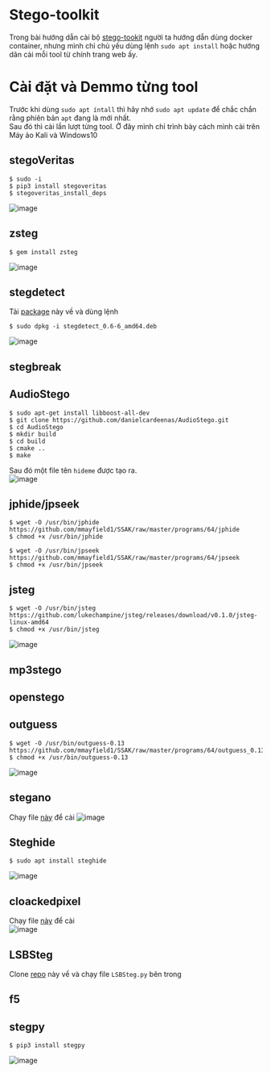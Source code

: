# Stego-toolkit
Trong bài hướng dẫn cài bộ [stego-tookit](https://github.com/DominicBreuker/stego-toolkit) người ta hướng dẫn dùng docker container, nhưng mình chỉ chủ yếu dùng lệnh `sudo apt install` hoặc hướng dãn cài mỗi tool từ chính trang web ấy.
# Cài đặt và Demmo từng tool
Trước khi dùng `sudo apt íntall` thì hãy nhớ `sudo apt update` để chắc chắn rằng phiên bản `apt` đang là mới nhất.<br/>
Sau đó thì cài lần lượt từng tool.
Ở đây mình chỉ trình bày cách mình cài trên Máy ảo Kali và Windows10
## stegoVeritas
```
$ sudo -i
$ pip3 install stegoveritas
$ stegoveritas_install_deps
```
![image](https://user-images.githubusercontent.com/88471003/178874711-b37fa702-0768-42ca-aac6-8a680787b507.png)
## zsteg
```
$ gem install zsteg
```
![image](https://user-images.githubusercontent.com/88471003/178878011-342219c9-eaf9-4203-8063-2f0b8a90373b.png)
## stegdetect
Tải [package](http://old-releases.ubuntu.com/ubuntu/pool/universe/s/stegdetect/stegdetect_0.6-6_amd64.deb) này về và dùng lệnh
```
$ sudo dpkg -i stegdetect_0.6-6_amd64.deb
```
![image](https://user-images.githubusercontent.com/88471003/178884181-f1d38ae4-b8e9-4b98-a987-b4467c438ab1.png)
## stegbreak
## AudioStego
```
$ sudo apt-get install libboost-all-dev
$ git clone https://github.com/danielcardeenas/AudioStego.git
$ cd AudioStego
$ mkdir build
$ cd build
$ cmake ..
$ make 
```
Sau đó một file tên `hideme` được tạo ra.<br/>
![image](https://user-images.githubusercontent.com/88471003/178886870-2ca74a88-8107-47b4-bb3b-1b51c1e3c963.png)
## jphide/jpseek
```
$ wget -O /usr/bin/jphide https://github.com/mmayfield1/SSAK/raw/master/programs/64/jphide
$ chmod +x /usr/bin/jphide

$ wget -O /usr/bin/jpseek https://github.com/mmayfield1/SSAK/raw/master/programs/64/jpseek
$ chmod +x /usr/bin/jpseek
```
## jsteg
```
$ wget -O /usr/bin/jsteg https://github.com/lukechampine/jsteg/releases/download/v0.1.0/jsteg-linux-amd64
$ chmod +x /usr/bin/jsteg
```
![image](https://user-images.githubusercontent.com/88471003/178890980-90b2617e-f76d-49e5-a8cd-b89871fdd927.png)
## mp3stego
## openstego
## outguess
```
$ wget -O /usr/bin/outguess-0.13 https://github.com/mmayfield1/SSAK/raw/master/programs/64/outguess_0.13
$ chmod +x /usr/bin/outguess-0.13
```
![image](https://user-images.githubusercontent.com/88471003/178929739-8d5833fd-2c37-4442-a764-5fd7bc357f2b.png)
## stegano
Chạy file [này](https://github.com/DominicBreuker/stego-toolkit/blob/master/install/stegano.sh) để cài
![image](https://user-images.githubusercontent.com/88471003/178932861-8bf78727-31a1-4c3a-990d-f76c174db19d.png)
## Steghide
```
$ sudo apt install steghide
```
![image](https://user-images.githubusercontent.com/88471003/178936491-ef0365b2-ee99-48f0-b984-29741bf4d8dd.png)
## cloackedpixel
Chạy file [này](https://github.com/DominicBreuker/stego-toolkit/blob/master/install/cloaked_pixel.sh) để cài<br/>
![image](https://user-images.githubusercontent.com/88471003/178941946-ee67a2f3-4184-40ab-b743-e08c190e7f0e.png)
## LSBSteg
Clone [repo](https://github.com/RobinDavid/LSB-Steganography) này về và chạy file `LSBSteg.py` bên trong<br/>
## f5
## stegpy 
```
$ pip3 install stegpy
```
![image](https://user-images.githubusercontent.com/88471003/178953121-ef0fc982-08c6-4cc8-9a1d-145d162b593d.png)
